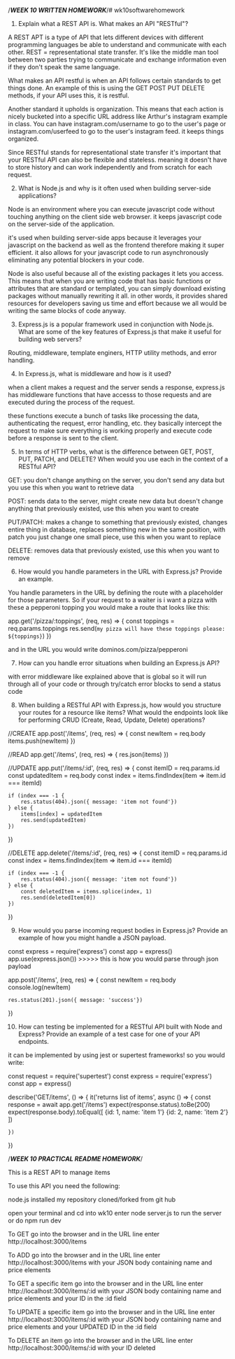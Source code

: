 /*********************WEEK 10 WRITTEN HOMEWORK*********************/# wk10softwarehomework

1. Explain what a REST API is. What makes an API "RESTful"?

A REST APT is a type of API that lets different devices with different programming languages be able to understand and communicate with each other. REST = representational state transfer. It's like the middle man tool between two parties trying to communicate and exchange information even if they don't speak the same language. 

What makes an API restful is when an API follows certain standards to get things done. An example of this is using the GET POST PUT DELETE methods, if your API uses this, it is restful. 

Another standard it upholds is organization. This means that each action is nicely bucketed into a specific URL address like Arthur's instagram example in class. You can have instagram.com/username to go to the user's page or instagram.com/userfeed to go to the user's instagram feed. it keeps things organized. 

Since RESTful stands for representational state transfer it's important that your RESTful API can also be flexible and stateless. meaning it doesn't have to store history and can work independently and from scratch for each request. 

2. What is Node.js and why is it often used when building server-side applications?

Node is an environment where you can execute javascript code without touching anything on the client side web browser. it keeps javascript code on the server-side of the application. 

it's used when building server-side apps because it leverages your javascript on the backend as well as the frontend therefore making it super efficient. it also allows for your javascript code to run asynchronously eliminating any potential blockers in your code. 

Node is also useful because all of the existing packages it lets you access. This means that when you are writing code that has basic functions or attributes that are standard or templated, you can simply download existing packages without manually rewriting it all. in other words, it provides shared resources for developers saving us time and effort because we all would be writing the same blocks of code anyway. 

3. Express.js is a popular framework used in conjunction with Node.js. What are some of the key features of Express.js that make it useful for building web servers?

Routing, middleware, template enginers, HTTP utility methods, and error handling. 

4. In Express.js, what is middleware and how is it used?

when a client makes a request and the server sends a response, express.js has middleware functions that have accesss to those requests and are executed during the process of the request. 

these functions execute a bunch of tasks like processing the data, authenticating the request, error handling, etc. they basically intercept the request to make sure everything is working properly and execute code before a response is sent to the client. 

5. In terms of HTTP verbs, what is the difference between GET, POST, PUT, PATCH, and DELETE? When would you use each in the context of a RESTful API?

GET: you don't change anything on the server, you don't send any data but you use this when you want to retrieve data

POST: sends data to the server, might create new data but doesn't change anything that previously existed, use this when you want to create

PUT/PATCH: makes a change to something that previously existed, changes entire thing in database, replaces something new in the same position, with patch you just change one small piece, use this when you want to replace

DELETE: removes data that previously existed, use this when you want to remove

6. How would you handle parameters in the URL with Express.js? Provide an example.

You handle parameters in the URL by defining the route with a placeholder for those parameters. So if your request to a waiter is i want a pizza with these a pepperoni topping you would make a route that looks like this:

app.get('/pizza/:toppings', (req, res) => {
    const toppings = req.params.toppings
    res.send(`my pizza will have these toppings please: ${toppings}`)
}) 

and in the URL you would write dominos.com/pizza/pepperoni

7. How can you handle error situations when building an Express.js API?

with error middleware like explained above that is global so it will run through all of your code or through try/catch error blocks to send a status code

8. When building a RESTful API with Express.js, how would you structure your routes for a resource like items? What would the endpoints look like for performing CRUD (Create, Read, Update, Delete) operations?

//CREATE
app.post('/items', (req, res) => {
    const newItem = req.body
    items.push(newItem)
})

//READ
app.get('/items', (req, res) => {
    res.json(items)
})

//UPDATE
app.put('/items/:id', (req, res) => {
    const itemID = req.params.id
    const updatedItem = req.body
    const index = items.findIndex(item => item.id === itemId)

    if (index === -1 {
        res.status(404).json({ message: 'item not found'})
    } else {
        items[index] = updatedItem
        res.send(updatedItem)
    })
})

//DELETE
app.delete('/items/:id', (req, res) => {
    const itemID = req.params.id
    const index = items.findIndex(item => item.id === itemId)

    if (index === -1 {
        res.status(404).json({ message: 'item not found'})
    } else {
        const deletedItem = items.splice(index, 1)
        res.send(deletedItem[0])
    })
})

9. How would you parse incoming request bodies in Express.js? Provide an example of how you might handle a JSON payload.

const express = require('express')
const app = express()
app.use(express.json()) >>>>> this is how you would parse through json payload

app.post('/items', (req, res) => {
    const newItem = req.body
    console.log(newItem)

    res.status(201).json({ message: 'success'})
})

10. How can testing be implemented for a RESTful API built with Node and Express? Provide an example of a test case for one of your API endpoints.

it can be implemented by using jest or supertest frameworks! so you would write:

const request = require('supertest')
const express = require('express')
const app = express()

describe('GET/items', () => {
    it('returns list of items', async () => {
        const response = await app.get('/items')
        expect(response.status).toBe(200)
        expect(response.body).toEqual([
            {id: 1, name: 'item 1'}
            {id: 2, name: 'item 2'}
        ])

    })
})


/*********************WEEK 10 PRACTICAL README  HOMEWORK*********************/

This is a REST API to manage items

To use this API you need the following:

node.js installed
my repository cloned/forked from git hub

open your terminal and cd into wk10
enter node server.js to run the server or do npm run dev

To GET go into the browser and in the URL line enter http://localhost:3000/items

To ADD go into the browser and in the URL line enter http://localhost:3000/items with your JSON body containing name and price elements

To GET a specific item go into the browser and in the URL line enter http://localhost:3000/items/:id with your JSON body containing name and price elements and your ID in the :id field 

To UPDATE a specific item go into the browser and in the URL line enter http://localhost:3000/items/:id with your JSON body containing name and price elements and your UPDATED ID in the :id field 

To DELETE an item  go into the browser and in the URL line enter http://localhost:3000/items/:id with your ID deleted
